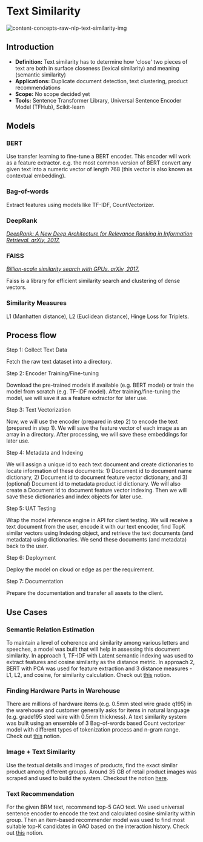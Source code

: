 # Text Similarity

![content-concepts-raw-nlp-text-similarity-img](https://user-images.githubusercontent.com/62965911/216823098-80abfe58-bb80-40a1-bced-7e144a61b042.png)

## **Introduction**

- **Definition:** Text similarity has to determine how 'close' two pieces of text are both in surface closeness (lexical similarity) and meaning (semantic similarity)
- **Applications:** Duplicate document detection, text clustering, product recommendations
- **Scope:** No scope decided yet
- **Tools:** Sentence Transformer Library, Universal Sentence Encoder Model (TFHub), Scikit-learn

## **Models**

### BERT

Use transfer learning to fine-tune a BERT encoder. This encoder will work as a feature extractor. e.g.  the most common version of BERT convert any given text into a numeric vector of length 768 (this vector is also known as contextual embedding).

### Bag-of-words

Extract features using models like TF-IDF, CountVectorizer.

### DeepRank

*[DeepRank: A New Deep Architecture for Relevance Ranking in Information Retrieval. arXiv, 2017.](https://arxiv.org/abs/1710.05649)*

### FAISS

*[Billion-scale similarity search with GPUs. arXiv, 2017.](https://arxiv.org/abs/1702.08734)*

Faiss is a library for efficient similarity search and clustering of dense vectors.

### Similarity Measures

L1 (Manhatten distance), L2 (Euclidean distance), Hinge Loss for Triplets.

## **Process flow**

Step 1: Collect Text Data

Fetch the raw text dataset into a directory.

Step 2: Encoder Training/Fine-tuning

Download the pre-trained models if available (e.g. BERT model) or train the model from scratch (e.g. TF-IDF model). After training/fine-tuning the model, we will save it as a feature extractor for later use.

Step 3: Text Vectorization

Now, we will use the encoder (prepared in step 2) to encode the text (prepared in step 1). We will save the feature vector of each image as an array in a directory. After processing, we will save these embeddings for later use.

Step 4: Metadata and Indexing

We will assign a unique id to each text document and create dictionaries to locate information of these documents: 1) Document id to document name dictionary, 2) Document id to document feature vector dictionary, and 3) (optional) Document id to metadata product id dictionary. We will also create a Document id to document feature vector indexing. Then we will save these dictionaries and index objects for later use.

Step 5: UAT Testing

Wrap the model inference engine in API for client testing. We will receive a text document from the user, encode it with our text encoder, find TopK similar vectors using Indexing object, and retrieve the text documents (and metadata) using dictionaries. We send these documents (and metadata) back to the user.

Step 6: Deployment

Deploy the model on cloud or edge as per the requirement.

Step 7: Documentation

Prepare the documentation and transfer all assets to the client.

## Use Cases

### Semantic Relation Estimation

To maintain a level of coherence and similarity among various letters and speeches, a model was built that will help in assessing this document similarity. In approach 1, TF-IDF with Latent semantic indexing was used to extract features and cosine similarity as the distance metric. In approach 2, BERT with PCA was used for feature extraction and 3 distance measures - L1, L2, and cosine, for similarity calculation. Check out [this](https://www.notion.so/Semantic-Similarity-085a0be7e70f4dec99a06c07cca3b12c) notion.

### Finding Hardware Parts in Warehouse

There are millions of hardware items (e.g. 0.5mm steel wire grade q195) in the warehouse and customer generally asks for items in natural language (e.g. grade195 steel wire with 0.5mm thickness). A text similarity system was built using an ensemble of 3 Bag-of-words based Count vectorizer model with different types of tokenization process and n-gram range. Check out [this](https://www.notion.so/Finding-Hardware-Parts-in-Warehouse-922EE-fa28cf6931a94fa89ad2d4d2183f6bcc) notion.

### Image + Text Similarity

Use the textual details and images of products, find the exact similar product among different groups. Around 35 GB of retail product images was scraped and used to build the system. Checkout the notion [here](https://www.notion.so/Image-Text-Similarity-fe5130324ae14ab48a30c93444348f4a).

### Text Recommendation

For the given BRM text, recommend top-5 GAO text. We used universal sentence encoder to encode the text and calculated cosine similarity within group. Then an item-based recommender model was used to find most suitable top-K candidates in GAO based on the interaction history. Check out [this](https://www.notion.so/Text-Recommendation-System-351c57bdb60e40da8531bf19c867314a) notion.
